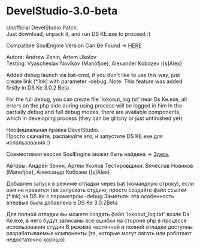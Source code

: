# DevelStudio-3.0-beta

Unofficial DevelStudio Patch.
<br>Just download, unpack it, and run DS KE.exe to proceed :)

Compatible SoulEngine Version Can Be Found -> <a href="https://github.com/Kashaket/soulengine">HERE</a>

Autors: Andrew Zenin, Artem Ukolov<br>Testing: Vyascheslav Novikov (Manofjoe), Alexander Kobozev ([s]Alex)

Added debug launch via bat-cmd, if you don't like to use this way, just create link (*.lnk) with parameter -debug.
Note: This feature was added firstly in DS Ke 3.0.2 Beta

For the full debug, you can create file 'lokoout_log.txt' near Ds Ke.exe, all errors on the  php side during using process will be logged in him
In the partially debug and full debug modes, there are available components, which in developing process (they can be glitchy or just unfinished yet)

Неофициальная правка DevelStudio.
<br>Просто скачайте, распакуйте это, и запустите DS KE.exe для использования :)

Совместимая версия SoulEngine может быть найдена -> <a href="https://github.com/Kashaket/soulengine">Здесь</a>

Авторы: Андрей Зенин, Артём Уколов
Тестировщики: Вячеслав Новиков (Manofjoe), Александр Кобозев ([s]Alex)

Добавлен запуск в режиме отладки через bat (командную строку), если вам не нравится так запускать студию, просто создайте файл ссылки (*.lnk) на DS Ke с параметром -debug
Заметьте: эта особенность впервые была добавлена в DS Ke 3.0.2Beta

Для полной отладки вы можете создать файл 'lokoout_log.txt' возле Ds Ke.exe, в него будут записаны все ошибки на стороне php в процессе использования студии
В режиме частичной и полной отладки доступны разрабатываемые компоненты (те, которые могут лагать или работают недостаточно хорошо)
